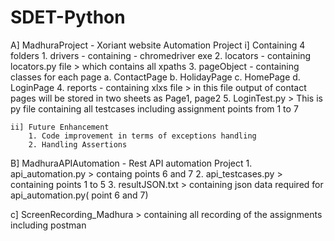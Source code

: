 # SDET-Python
A] MadhuraProject - Xoriant website Automation Project
    i] Containing 4 folders
        1. drivers - containing - chromedriver exe
        2. locators - containing locators.py file > which contains all xpaths
        3. pageObject - containing classes for each page 
                    a. ContactPage
                    b. HolidayPage
                    c. HomePage
                    d. LoginPage
        4. reports - containing xlxs file > in this file output of contact pages will be stored in two sheets as Page1, page2
        5. LoginTest.py > This is py file containing all testcases including assignment points from 1 to 7

    ii] Future Enhancement
        1. Code improvement in terms of exceptions handling 
        2. Handling Assertions 

B] MadhuraAPIAutomation - Rest API automation Project
    1. api_automation.py > containg points 6 and 7
    2. api_testcases.py > containing points 1 to 5
    3. resultJSON.txt > containing json data required for api_automation.py( point 6 and 7)

c] ScreenRecording_Madhura > containing all recording of the assignments including postman


